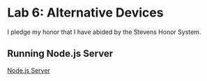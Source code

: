 # Lab 6: Alternative Devices

I pledge my honor that I have abided by the Stevens Honor System.

## Running Node.js Server

[Node.js Server](assets/nodejs.png)
